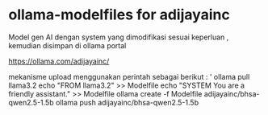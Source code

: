 # ollama-modelfiles for adijayainc
Model gen AI dengan system yang dimodifikasi sesuai keperluan , kemudian disimpan di ollama portal

https://ollama.com/adijayainc/

mekanisme upload menggunakan perintah sebagai berikut : 
'
ollama pull llama3.2
echo "FROM llama3.2" >> Modelfile
echo "SYSTEM You are a friendly assistant." >> Modelfile
ollama create -f Modelfile adijayainc/bhsa-qwen2.5-1.5b
ollama push adijayainc/bhsa-qwen2.5-1.5b

